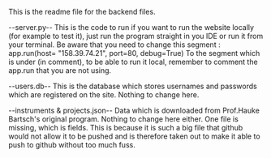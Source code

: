 This is the readme file for the backend files. 

--server.py--
This is the code to run if you want to run the website locally (for example to test it), just run the program straight in you IDE or run it from your terminal. Be aware that you need to change this segment : 
app.run(host= "158.39.74.21", port=80, debug=True)
To the segment which is under (in comment), to be able to run it local, remember to comment the app.run that you are not using. 

--users.db--
This is the database which stores usernames and passwords which are registered on the site. Nothing to change here. 

--instruments & projects.json--
Data which is downloaded from Prof.Hauke Bartsch's original program. Nothing to change here either. One file is missing, which is fields. This is because it is such a big file that github would not allow it to be pushed and is therefore taken out to make it able to push to github without too much fuss.
